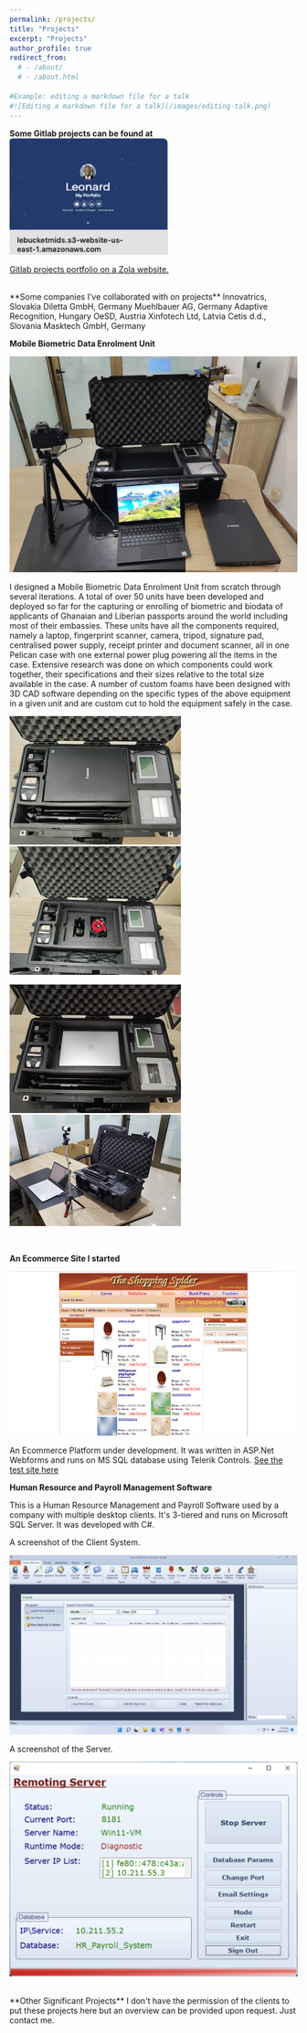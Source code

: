 ```yaml
---
permalink: /projects/
title: "Projects"
excerpt: "Projects"
author_profile: true
redirect_from: 
  # - /about/
  # - /about.html

#Example: editing a markdown file for a talk
#![Editing a markdown file for a talk](/images/editing-talk.png)
---
```

**Some Gitlab projects can be found at**  
<a href="http://lebucketmids.s3-website-us-east-1.amazonaws.com/" target="_blank">
    <img src="../images/zola-logo.png" width="277" height="204">
</a>

<a href="http://lebucketmids.s3-website-us-east-1.amazonaws.com" target="_blank">Gitlab projects portfolio on a Zola website.</a>
   

<br>
**Some companies I’ve collaborated with on projects**  
Innovatrics, Slovakia   
Diletta GmbH, Germany   
Muehlbauer AG, Germany   
Adaptive Recognition, Hungary   
OeSD, Austria   
Xinfotech Ltd, Latvia   
Cetis d.d., Slovania   
Masktech GmbH, Germany   
<br>

**Mobile Biometric Data Enrolment Unit**  

<p align="center">
  <img src="/images/mobile_unit.jpg" />
</p>

I designed a Mobile Biometric Data Enrolment Unit from scratch through several iterations. A total of over 50 units have been developed and deployed so far for the capturing or enrolling of biometric and biodata of applicants of Ghanaian and Liberian passports around the world including most of their embassies. These units have all the components required, namely a laptop, fingerprint scanner, camera, tripod, signature pad, centralised power supply, receipt printer and document scanner, all in one Pelican case with one external power plug powering all the items in the case. Extensive research was done on which components could work together, their specifications and their sizes relative to the total size available in the case. A number of custom foams have been designed with 3D CAD software depending on the specific types of the above equipment in a given unit and are custom cut to hold the equipment safely in the case.

![Mobile Enrolment Unit](/images/mobile_unit_2.jpg)
![Mobile Enrolment Unit](/images/mobile_unit_3.jpg)

![Mobile Enrolment Unit](/images/mobile_unit_1.jpg)
![Mobile Enrolment Unit](/images/mobile_unit_4.jpg)

<br >

**An Ecommerce Site I started**  

<p align="center">
  <img src="/images/ecommerce.png" />
</p>
An Ecommerce Platform under development. It was written in ASP.Net Webforms and runs on MS SQL database using Telerik Controls.
<a href="http://testshop.oxygenegroup.com" target="_blank">See the test site here</a>


<br >

**Human Resource and Payroll Management Software**  

This is a Human Resource Management and Payroll Software used by a company with multiple desktop clients. It's 3-tiered and runs on Microsoft SQL Server. It was developed with C#.

A screenshot of the Client System.
<p align="center">
  <img src="/images/client.png" />
</p>
A screenshot of the Server.
<p align="center">
  <img src="/images/server.png" />
</p>


<br >
**Other Significant Projects**   
I don't have the permission of the clients to put these projects here but an overview can be provided upon request. Just contact me.
